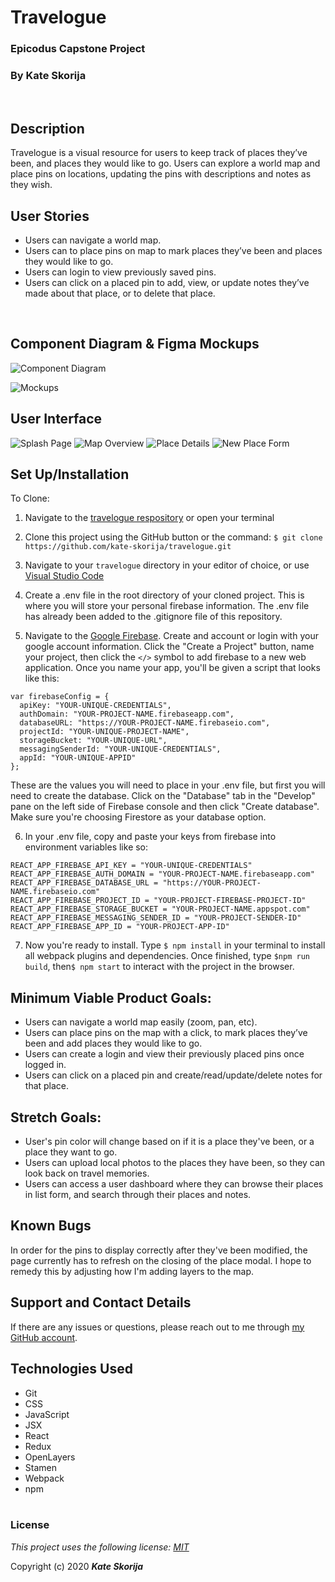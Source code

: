 # Travelogue

### Epicodus Capstone Project

### By Kate Skorija
<br>

## Description
Travelogue is a visual resource for users to keep track of places they’ve been, and places they would like to go.
Users can explore a world map and place pins on locations, updating the pins with descriptions and notes as they wish. 
<br>

## User Stories
*  Users can navigate a world map.
*  Users can to place pins on map to mark places they’ve been and places they would like to go.
*  Users can login to view previously saved pins.
*  Users can click on a placed pin to add, view, or update notes they’ve made about that place, or to delete that place.
<br>

## Component Diagram & Figma Mockups

![Component Diagram](./public/ComponentDiagram.png)

![Mockups](./public/Mockup.png)
<br>

## User Interface

![Splash Page](./public/splash.png)
![Map Overview](./public/MapOverview.png)
![Place Details](./public/PlaceDetails.png)
![New Place Form](./public/NewPlace.png)

## Set Up/Installation

To Clone:

1.  Navigate to the [travelogue respository](https://github.com/kate-skorija/travelogue) or open your terminal

2. Clone this project using the GitHub button or the command:
`$ git clone https://github.com/kate-skorija/travelogue.git`

3. Navigate to your `travelogue` directory in your editor of choice, or use [Visual Studio Code](https://code.visualstudio.com/)

4. Create a .env file in the root directory of your cloned project. This is where you will store your personal firebase information. The .env file has already been added to the .gitignore file of this repository.

5. Navigate to the [Google Firebase](https://firebase.google.com/). Create and account or login with your google account information. Click the "Create a Project" button, name your project, then click the `</>` symbol to add firebase to a new web application. Once you name your app, you'll be given a script that looks like this: 
  ```
  var firebaseConfig = {
    apiKey: "YOUR-UNIQUE-CREDENTIALS",
    authDomain: "YOUR-PROJECT-NAME.firebaseapp.com",
    databaseURL: "https://YOUR-PROJECT-NAME.firebaseio.com",
    projectId: "YOUR-UNIQUE-PROJECT-NAME",
    storageBucket: "YOUR-UNIQUE-URL",
    messagingSenderId: "YOUR-UNIQUE-CREDENTIALS",
    appId: "YOUR-UNIQUE-APPID"
  };
  ```
  These are the values you will need to place in your .env file, but first you will need to create the database. Click on the "Database" tab in the "Develop" pane on the left side of Firebase console and then click "Create database". Make sure you're choosing Firestore as your database option.

6. In your .env file, copy and paste your keys from firebase into environment variables like so:
  ```
  REACT_APP_FIREBASE_API_KEY = "YOUR-UNIQUE-CREDENTIALS"
  REACT_APP_FIREBASE_AUTH_DOMAIN = "YOUR-PROJECT-NAME.firebaseapp.com"
  REACT_APP_FIREBASE_DATABASE_URL = "https://YOUR-PROJECT-NAME.firebaseio.com"
  REACT_APP_FIREBASE_PROJECT_ID = "YOUR-PROJECT-FIREBASE-PROJECT-ID"
  REACT_APP_FIREBASE_STORAGE_BUCKET = "YOUR-PROJECT-NAME.appspot.com"
  REACT_APP_FIREBASE_MESSAGING_SENDER_ID = "YOUR-PROJECT-SENDER-ID"
  REACT_APP_FIREBASE_APP_ID = "YOUR-PROJECT-APP-ID"
  ```

7. Now you're ready to install. Type `$ npm install` in your terminal to install all webpack plugins and dependencies. Once finished, type `$npm run build`, then`$ npm start` to interact with the project in the browser.

## Minimum Viable Product Goals:

*  Users can navigate a world map easily (zoom, pan, etc).
*  Users can place pins on the map with a click, to mark places they’ve been and add places they would like to go.
*  Users can create a login and view their previously placed pins once logged in.
*  Users can click on a placed pin and create/read/update/delete notes for that place.

## Stretch Goals:

*  User's pin color will change based on if it is a place they've been, or a place they want to go.
*  Users can upload local photos to the places they have been, so they can look back on travel memories.
*  Users can access a user dashboard where they can browse their places in list form, and search through their places and notes.

## Known Bugs

In order for the pins to display correctly after they've been modified, the page currently has to refresh on the closing of the place modal. I hope to remedy this by adjusting how I'm adding layers to the map.
<br>

## Support and Contact Details

If there are any issues or questions, please reach out to me through [my GitHub account](https://github.com/kate-skorija).
<br>

## Technologies Used

*  Git
*  CSS
*  JavaScript
*  JSX
*  React
*  Redux
*  OpenLayers 
*  Stamen 
*  Webpack
*  npm
<br><br>

### License

*This project uses the following license: [MIT](https://opensource.org/licenses/MIT)*

Copyright (c) 2020 **_Kate Skorija_** 
